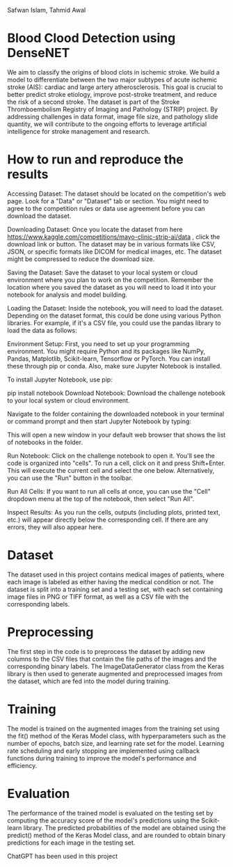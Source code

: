 Safwan Islam, Tahmid Awal

# Blood Clood Detection using DenseNET
We aim to classify the origins of blood clots in ischemic stroke. We  build a model to differentiate between the two major subtypes of acute ischemic stroke (AIS): cardiac and large artery atherosclerosis. This goal is crucial to better predict stroke etiology, improve post-stroke treatment, and reduce the risk of a second stroke. The dataset is part of the Stroke Thromboembolism Registry of Imaging and Pathology (STRIP) project. By addressing challenges in data format, image file size, and pathology slide quantity, we will contribute to the ongoing efforts to leverage artificial intelligence for stroke management and research.

# How to run and reproduce the results

Accessing Dataset: The dataset should be located on the competition's web page. Look for a "Data" or "Dataset" tab or section. You might need to agree to the competition rules or data use agreement before you can download the dataset.

Downloading Dataset: Once you locate the dataset from here https://www.kaggle.com/competitions/mayo-clinic-strip-ai/data , click the download link or button. The dataset may be in various formats like CSV, JSON, or specific formats like DICOM for medical images, etc. The dataset might be compressed to reduce the download size.

Saving the Dataset: Save the dataset to your local system or cloud environment where you plan to work on the competition. Remember the location where you saved the dataset as you will need to load it into your notebook for analysis and model building.

Loading the Dataset: Inside the notebook, you will need to load the dataset. Depending on the dataset format, this could be done using various Python libraries. For example, if it's a CSV file, you could use the pandas library to load the data as follows:

Environment Setup: First, you need to set up your programming environment. You might require Python and its packages like NumPy, Pandas, Matplotlib, Scikit-learn, Tensorflow or PyTorch. You can install these through pip or conda. Also, make sure Jupyter Notebook is installed.

To install Jupyter Notebook, use pip:

pip install notebook
Download Notebook: Download the challenge notebook to your local system or cloud environment.

Navigate to the folder containing the downloaded notebook in your terminal or command prompt and then start Jupyter Notebook by typing:

This will open a new window in your default web browser that shows the list of notebooks in the folder.

Run Notebook: Click on the challenge notebook to open it. You'll see the code is organized into "cells". To run a cell, click on it and press Shift+Enter. This will execute the current cell and select the one below. Alternatively, you can use the "Run" button in the toolbar.

Run All Cells: If you want to run all cells at once, you can use the "Cell" dropdown menu at the top of the notebook, then select "Run All".

Inspect Results: As you run the cells, outputs (including plots, printed text, etc.) will appear directly below the corresponding cell. If there are any errors, they will also appear here.



# Dataset
The dataset used in this project contains medical images of patients, where each image is labeled as either having the medical condition or not. The dataset is split into a training set and a testing set, with each set containing image files in PNG or TIFF format, as well as a CSV file with the corresponding labels.

# Preprocessing
The first step in the code is to preprocess the dataset by adding new columns to the CSV files that contain the file paths of the images and the corresponding binary labels. The ImageDataGenerator class from the Keras library is then used to generate augmented and preprocessed images from the dataset, which are fed into the model during training.


# Training
The model is trained on the augmented images from the training set using the fit() method of the Keras Model class, with hyperparameters such as the number of epochs, batch size, and learning rate set for the model. Learning rate scheduling and early stopping are implemented using callback functions during training to improve the model's performance and efficiency.

# Evaluation
The performance of the trained model is evaluated on the testing set by computing the accuracy score of the model's predictions using the Scikit-learn library. The predicted probabilities of the model are obtained using the predict() method of the Keras Model class, and are rounded to obtain binary predictions for each image in the testing set.


ChatGPT has been used in this project
